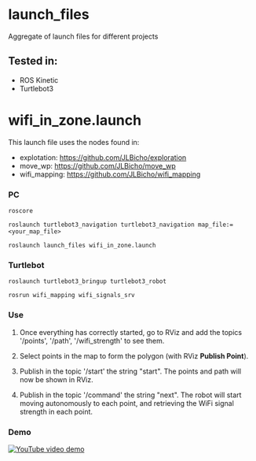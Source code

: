 # launch_files
Aggregate of launch files for different projects

## Tested in:
- ROS Kinetic
- Turtlebot3

# wifi_in_zone.launch

This launch file uses the nodes found in: 

- explotation: https://github.com/JLBicho/exploration
- move_wp: https://github.com/JLBicho/move_wp
- wifi_mapping: https://github.com/JLBicho/wifi_mapping

### PC
`roscore`

`roslaunch turtlebot3_navigation turtlebot3_navigation map_file:=<your_map_file>`

`roslaunch launch_files wifi_in_zone.launch`

### Turtlebot
`roslaunch turtlebot3_bringup turtlebot3_robot`

`rosrun wifi_mapping wifi_signals_srv`

### Use
1) Once everything has correctly started, go to RViz and add the topics '/points', '/path', '/wifi_strength' to see them.

2) Select points in the map to form the polygon (with RViz **Publish Point**).

3) Publish in the topic '/start' the string "start". The points and path will now be shown in RViz.

4) Publish in the topic '/command' the string "next". The robot will start moving autonomously to each point, and retrieving the WiFi signal strength in each point.

### Demo
[![YouTube video demo](https://img.youtube.com/vi/JihOmws5eDw/0.jpg)](https://www.youtube.com/watch?v=JihOmws5eDw)



